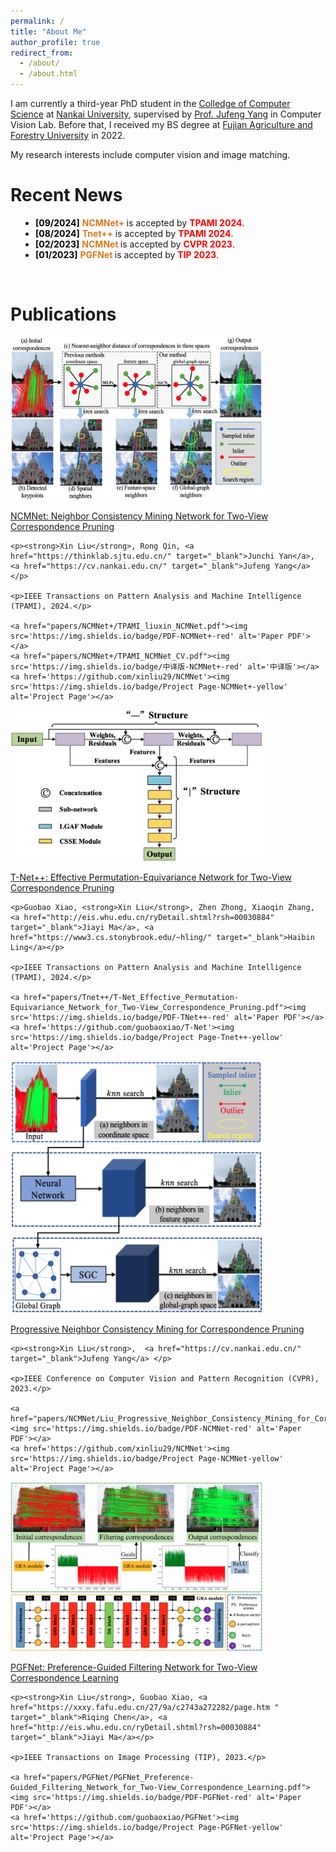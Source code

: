 ```yaml
---
permalink: /
title: "About Me"
author_profile: true
redirect_from: 
  - /about/
  - /about.html
---
```


I am currently a third-year PhD student in the [Colledge of Computer Science](https://cc.nankai.edu.cn/) at [Nankai University](https://www.nankai.edu.cn/), supervised by [Prof. Jufeng Yang](https://cv.nankai.edu.cn/) in Computer Vision Lab. Before that, I received my BS degree at [Fujian Agriculture and Forestry University](https://www.fafu.edu.cn/) in 2022. 

My research interests include computer vision and image matching.

Recent News
======

<ul style="padding-left: 40px; padding-bottom: 0px;">
  <li><font style="color:black; font-weight: bold;">[09/2024]</font> <font style="color:rgb(219,122,27); font-weight: bold;">NCMNet+ </font> is accepted by <font style="color:rgb(255,0,0); font-weight: bold;">TPAMI 2024</font>.</li>
  <li><font style="color:black; font-weight: bold;">[08/2024]</font> <font style="color:rgb(219,122,27); font-weight: bold;">Tnet++ </font> is accepted by <font style="color:rgb(255,0,0); font-weight: bold;">TPAMI 2024</font>.</li>
  <li><font style="color:black; font-weight: bold;">[02/2023]</font> <font style="color:rgb(219,122,27); font-weight: bold;">NCMNet </font> is accepted by <font style="color:rgb(255,0,0); font-weight: bold;">CVPR 2023</font>.</li>
  <li><font style="color:black; font-weight: bold;">[01/2023]</font> <font style="color:rgb(219,122,27); font-weight: bold;">PGFNet </font> is accepted by <font style="color:rgb(255,0,0); font-weight: bold;">TIP 2023</font>.</li>
</ul>
<br>


Publications
======

<!-- <p>More publications can be found in <a href="">Google Scholar</a>.</p> -->

<!-- <p>† indicates equal contribution.</p> -->

<!-- NCMNet CVPR23 -->

<div class='paper-box'>
  <div class='paper-box-image'>
    <div>
      <img src='papers/NCMNet+/images/abstract.png' width="80%" height="50%">
    </div>
  </div>
  <div class='paper-box-text'>
		 <p><a href="/publication/NCMNet+_TPAMI24">NCMNet: Neighbor Consistency Mining Network for Two-View Correspondence Pruning</a></p>

    <p><strong>Xin Liu</strong>, Rong Qin, <a href="https://thinklab.sjtu.edu.cn/" target="_blank">Junchi Yan</a>, <a href="https://cv.nankai.edu.cn/" target="_blank">Jufeng Yang</a> </p>
    
    <p>IEEE Transactions on Pattern Analysis and Machine Intelligence (TPAMI), 2024.</p>
    
    <a href="papers/NCMNet+/TPAMI_liuxin_NCMNet.pdf"><img src='https://img.shields.io/badge/PDF-NCMNet+-red' alt='Paper PDF'></a>
    <a href="papers/NCMNet+/TPAMI_NCMNet_CV.pdf"><img src='https://img.shields.io/badge/中译版-NCMNet+-red' alt='中译版'></a>
    <a href='https://github.com/xinliu29/NCMNet'><img src='https://img.shields.io/badge/Project Page-NCMNet+-yellow' alt='Project Page'></a>	
  </div>
</div>

<div class='paper-box'>
  <div class='paper-box-image'>
    <div>
      <img src='papers/Tnet++/images/abstract.png' width="80%" height="50%">
    </div>
  </div>
  <div class='paper-box-text'>
		 <p><a href="/publication/Tnet++_TPAMI24">T-Net++: Effective Permutation-Equivariance Network for Two-View Correspondence Pruning</a></p>

    <p>Guobao Xiao, <strong>Xin Liu</strong>, Zhen Zhong, Xiaoqin Zhang, <a href="http://eis.whu.edu.cn/ryDetail.shtml?rsh=00030884" target="_blank">Jiayi Ma</a>, <a href="https://www3.cs.stonybrook.edu/~hling/" target="_blank">Haibin Ling</a></p>
    
    <p>IEEE Transactions on Pattern Analysis and Machine Intelligence (TPAMI), 2024.</p>
    
    <a href="papers/Tnet++/T-Net_Effective_Permutation-Equivariance_Network_for_Two-View_Correspondence_Pruning.pdf"><img src='https://img.shields.io/badge/PDF-TNet++-red' alt='Paper PDF'></a>
    <a href='https://github.com/guobaoxiao/T-Net'><img src='https://img.shields.io/badge/Project Page-Tnet++-yellow' alt='Project Page'></a>	
  </div>
</div>

<div class='paper-box'>
  <div class='paper-box-image'>
    <div>
      <img src='papers/NCMNet/images/abstract.png' width="80%" height="10%">
    </div>
  </div>
  <div class='paper-box-text'>
		 <p><a href="/publication/NCMNet_CVPR23">Progressive Neighbor Consistency Mining for Correspondence Pruning</a></p>

    <p><strong>Xin Liu</strong>,  <a href="https://cv.nankai.edu.cn/" target="_blank">Jufeng Yang</a> </p>
    
    <p>IEEE Conference on Computer Vision and Pattern Recognition (CVPR), 2023.</p>
    
    <a href="papers/NCMNet/Liu_Progressive_Neighbor_Consistency_Mining_for_Correspondence_Pruning_CVPR_2023_paper.pdf"><img src='https://img.shields.io/badge/PDF-NCMNet-red' alt='Paper PDF'></a>
    <a href='https://github.com/xinliu29/NCMNet'><img src='https://img.shields.io/badge/Project Page-NCMNet-yellow' alt='Project Page'></a>	
  </div>
</div>

<div class='paper-box'>
  <div class='paper-box-image'>
    <div>
      <img src='papers/PGFNet/images/abstract.png' width="80%" height="50%">
    </div>
  </div>
  <div class='paper-box-text'>
		 <p><a href="/publication/PGFNet_TIP23">PGFNet: Preference-Guided Filtering Network for Two-View Correspondence Learning</a></p>

    <p><strong>Xin Liu</strong>, Guobao Xiao, <a href="https://xxxy.fafu.edu.cn/27/9a/c2743a272282/page.htm " target="_blank">Riqing Chen</a>, <a href="http://eis.whu.edu.cn/ryDetail.shtml?rsh=00030884" target="_blank">Jiayi Ma</a></p>
    
    <p>IEEE Transactions on Image Processing (TIP), 2023.</p>
    
    <a href="papers/PGFNet/PGFNet_Preference-Guided_Filtering_Network_for_Two-View_Correspondence_Learning.pdf"><img src='https://img.shields.io/badge/PDF-PGFNet-red' alt='Paper PDF'></a>
    <a href='https://github.com/guobaoxiao/PGFNet'><img src='https://img.shields.io/badge/Project Page-PGFNet-yellow' alt='Project Page'></a>	
  </div>
</div>



<br>
